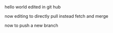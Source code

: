 hello world
edited in git hub

now editing to directly pull instead fetch and merge

now to push a new branch
